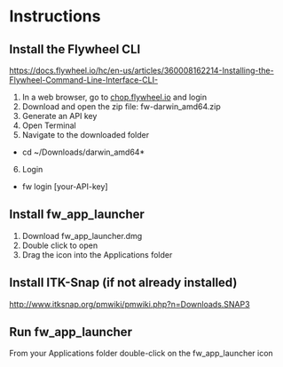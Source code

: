 # Instructions

## Install the Flywheel CLI

https://docs.flywheel.io/hc/en-us/articles/360008162214-Installing-the-Flywheel-Command-Line-Interface-CLI-

1.	In a web browser, go to [chop.flywheel.io](https://chop.flywheel.io/#/projects) and login
2.	Download and open the zip file: fw-darwin_amd64.zip
3.	Generate an API key
4.	Open Terminal
5.	Navigate to the downloaded folder
 - cd ~/Downloads/darwin_amd64*
6.	Login
 - fw login [your-API-key]

## Install fw_app_launcher

1.	Download fw_app_launcher.dmg
2.	Double click to open
3.	Drag the icon into the Applications folder

## Install ITK-Snap (if not already installed)

http://www.itksnap.org/pmwiki/pmwiki.php?n=Downloads.SNAP3

## Run fw_app_launcher

From your Applications folder double-click on the fw_app_launcher icon
